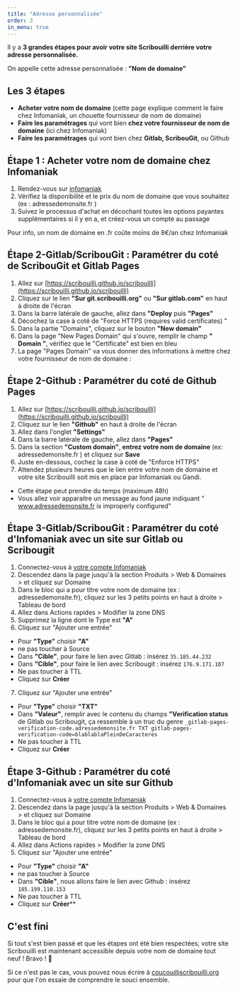 ```yaml
---
title: "Adresse personnalisée"
order: 3
in_menu: true
---
```

Il y a **3 grandes étapes pour avoir votre site Scribouilli derrière votre adresse personnalisée.**

On appelle cette adresse personnalisée : **"Nom de domaine"**

## Les 3 étapes

- **Acheter votre nom de domaine** (cette page explique comment le faire chez Infomaniak, un chouette fournisseur de nom de domaine)
- **Faire les paramétrages** qui vont bien **chez votre fournisseur de nom de domaine** (ici chez Infomaniak)
- **Faire les paramétrages** qui vont bien chez **Gitlab, ScribouGit**, ou Github

## Étape 1 : Acheter votre nom de domaine chez Infomaniak

1. Rendez-vous sur [infomaniak](https://www.infomaniak.com/fr)
2. Vérifiez la disponibilité et le prix du nom de domaine que vous souhaitez (ex : adressedemonsite.fr )
3. Suivez le processus d'achat en décochant toutes les options payantes supplémentaires si il y en a, et créez-vous un compte au passage

Pour info, un nom de domaine en .fr coûte moins de 8€/an chez Infomaniak

## Étape 2-Gitlab/ScribouGit : Paramétrer du coté de ScribouGit et Gitlab Pages

1. Allez sur [https://scribouilli.github.io/scribouilli](https://scribouilli.github.io/scribouilli)
2. Cliquez sur le lien **"Sur git.scribouilli.org"** ou **"Sur gitlab.com"** en haut à droite de l'écran
3. Dans la barre latérale de gauche, allez dans **"Deploy** puis **"Pages"**
4. Décochez la case à coté de "Force HTTPS (requires valid certificates) "
5. Dans la partie "Domains", cliquez sur le bouton **"New domain"**
6. Dans la page "New Pages Domain" qui s'ouvre, remplir le champ **" Domain "**, vérifiez que le "Certificate" est bien en bleu
7. La page "Pages Domain" va vous donner des informations à mettre chez votre fournisseur de nom de domaine :

## Étape 2-Github : Paramétrer du coté de Github Pages

1. Allez sur [https://scribouilli.github.io/scribouilli](https://scribouilli.github.io/scribouilli)
2. Cliquez sur le lien **"Github"** en haut à droite de l'écran
3. Allez dans l'onglet **"Settings"**
4. Dans la barre latérale de gauche, allez dans **"Pages"**
5. Dans la section **"Custom domain"**, **entrez votre nom de domaine** (ex: adressedemonsite.fr ) et cliquez sur **Save**
6. Juste en-dessous, cochez la case à coté de "Enforce HTTPS"
7. Attendez plusieurs heures que le lien entre votre nom de domaine et votre site Scribouilli soit mis en place par Infomaniak ou Gandi.
  - Cette étape peut prendre du temps (maximum 48h)
  - Vous allez voir apparaitre un message au fond jaune indiquant " www.adressedemonsite.fr is improperly configured"

## Étape 3-Gitlab/ScribouGit : Paramétrer du coté d'Infomaniak avec un site sur Gitlab ou Scribougit

1. Connectez-vous à [votre compte Infomaniak](https://login.infomaniak.com/)
2. Descendez dans la page jusqu'à la section Produits > Web & Domaines > et cliquez sur Domaine
3. Dans le bloc qui a pour titre votre nom de domaine (ex : adressedemonsite.fr), cliquez sur les 3 petits points en haut à droite > Tableau de bord
4. Allez dans Actions rapides > Modifier la zone DNS
5. Supprimez la ligne dont le Type est **"A"**
6. Cliquez sur "Ajouter une entrée"
  - Pour **"Type"** choisir **"A"**
  - ne pas toucher à Source
  - Dans **"Cible"**, pour faire le lien avec Gitlab : insérez `35.185.44.232`
  - Dans **"Cible"**, pour faire le lien avec Scribougit : insérez `176.9.171.107`
  - Ne pas toucher à TTL
  - Cliquez sur **Créer**
7. Cliquez sur "Ajouter une entrée"
  - Pour **"Type"** choisir **"TXT"**
  - Dans **"Valeur"**, remplir avec le contenu du champs **"Verification status** de Gitlab ou Scribougit, ça ressemble à un truc du genre `_gitlab-pages-verification-code.adressedemonsite.fr TXT gitlab-pages-verification-code=blablablaPleinDeCaracteres`
  - Ne pas toucher à TTL
  - Cliquez sur **Créer**

## Étape 3-Github : Paramétrer du coté d'Infomaniak avec un site sur Github

1. Connectez-vous à [votre compte Infomaniak](https://login.infomaniak.com/)
2. Descendez dans la page jusqu'à la section Produits > Web & Domaines > et cliquez sur Domaine
3. Dans le bloc qui a pour titre votre nom de domaine (ex : adressedemonsite.fr), cliquez sur les 3 petits points en haut à droite > Tableau de bord
4. Allez dans Actions rapides > Modifier la zone DNS
5. Cliquez sur "Ajouter une entrée"
  - Pour **"Type"** choisir **"A"**
  - ne pas toucher à Source
  - Dans **"Cible"**, nous allons faire le lien avec Github : insérez ```185.199.110.153```
  - Ne pas toucher à TTL
  - Cliquez sur **Créer****

  

## C'est fini

Si tout s'est bien passé et que les étapes ont été bien respectées, votre site Scribouilli est maintenant accessible depuis votre nom de domaine tout neuf ! Bravo ! 🎉

Si ce n'est pas le cas, vous pouvez nous écrire à [coucou@scribouilli.org](mailto:coucou@scribouilli.org) pour que l'on essaie de comprendre le souci ensemble.
